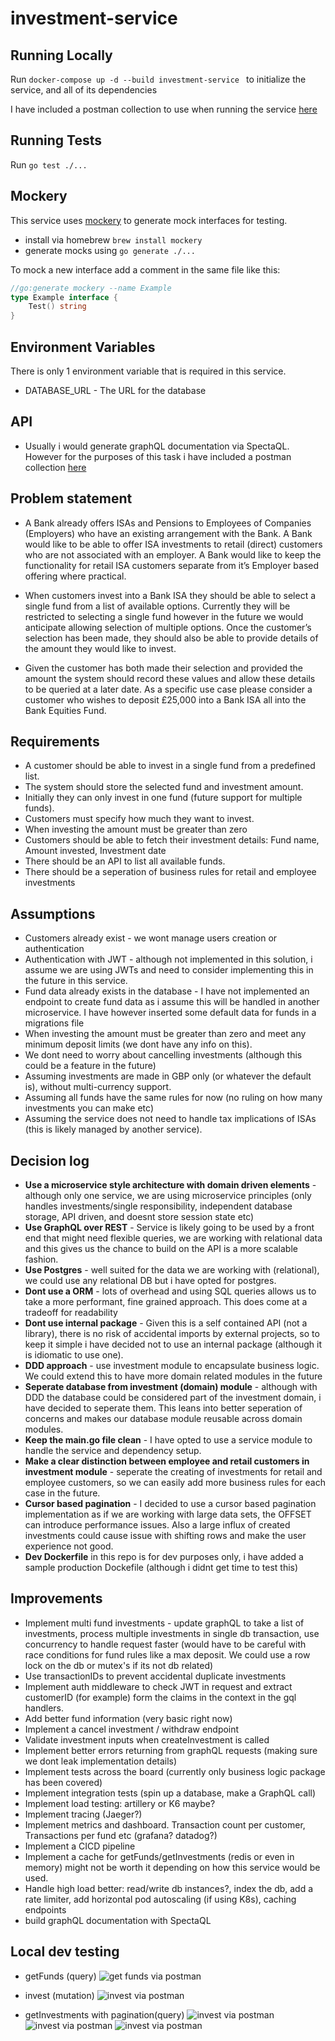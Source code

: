 # investment-service

## Running Locally

Run `docker-compose up -d --build investment-service ` to initialize the service, and all of its dependencies

I have included a postman collection to use when running the service [here](./task-resources/investment-service.postman_collection.json)

## Running Tests

Run `go test ./...`

## Mockery

This service uses [mockery](https://vektra.github.io/mockery/) to generate mock interfaces for testing.

* install via homebrew `brew install mockery`
* generate mocks using `go generate ./...`

To mock a new interface add a comment in the same file like this:
```go
//go:generate mockery --name Example
type Example interface {
	Test() string
}
```

## Environment Variables

There is only 1 environment variable that is required in this service.

*   DATABASE_URL - The URL for the database

## API

* Usually i would generate graphQL documentation via SpectaQL. However for the purposes of this task i have included a postman collection [here](./task-resources/investment-service.postman_collection.json)

## Problem statement

- A Bank already offers ISAs and Pensions to Employees of Companies (Employers) who have an existing arrangement with
the Bank. A Bank would like to be able to offer ISA investments to retail (direct) customers who are not associated with an
employer. A Bank would like to keep the functionality for retail ISA customers separate from it’s Employer based offering
where practical.

- When customers invest into a Bank ISA they should be able to select a single fund from a list of available options. Currently
they will be restricted to selecting a single fund however in the future we would anticipate allowing selection of multiple
options.
Once the customer’s selection has been made, they should also be able to provide details of the amount they would like to
invest.

- Given the customer has both made their selection and provided the amount the system should record these values and allow
these details to be queried at a later date.
As a specific use case please consider a customer who wishes to deposit £25,000 into a Bank ISA all into the Bank
Equities Fund.

## Requirements
- A customer should be able to invest in a single fund from a predefined list.
- The system should store the selected fund and investment amount.
- Initially they can only invest in one fund (future support for multiple funds).
- Customers must specify how much they want to invest.
- When investing the amount must be greater than zero
- Customers should be able to fetch their investment details: Fund name, Amount invested, Investment date
- There should be an API to list all available funds.
- There should be a seperation of business rules for retail and employee investments

## Assumptions
- Customers already exist - we wont manage users creation or authentication
- Authentication with JWT - although not implemented in this solution, i assume we are using JWTs and need to consider implementing this in the future in this service.
- Fund data already exists in the database - I have not implemented an endpoint to create fund data as i assume this will be handled in another microservice. I have however inserted some default data for funds in a migrations file
- When investing the amount must be greater than zero and meet any minimum deposit limits (we dont have any info on this).
- We dont need to worry about cancelling investments (although this could be a feature in the future)
- Assuming investments are made in GBP only (or whatever the default is), without multi-currency support.
- Assuming all funds have the same rules for now (no ruling on how many investments you can make etc)
- Assuming the service does not need to handle tax implications of ISAs (this is likely managed by another service).

## Decision log
- **Use a microservice style architecture with domain driven elements** - although only one service, we are using microservice principles (only handles investments/single responsibility, independent database storage, API driven, and doesnt store session state etc)
- **Use GraphQL over REST** - Service is likely going to be used by a front end that might need flexible queries, we are working with relational data and this gives us the chance to build on the API is a more scalable fashion.
- **Use Postgres** - well suited for the data we are working with (relational), we could use any relational DB but i have opted for postgres.
- **Dont use a ORM** - lots of overhead and using SQL queries allows us to take a more performant, fine grained approach. This does come at a tradeoff for readability
- **Dont use internal package** - Given this is a self contained API (not a library), there is no risk of accidental imports by external projects, so to keep it simple i have decided not to use an internal package (although it is idiomatic to use one).
- **DDD approach** - use investment module to encapsulate business logic. We could extend this to have more domain related modules in the future
- **Seperate database from investment (domain) module** - although with DDD the database could be considered part of the investment domain, i have decided to seperate them. This leans into better seperation of concerns and makes our database module reusable across domain modules.
- **Keep the main.go file clean** - I have opted to use a service module to handle the service and dependency setup.
- **Make a clear distinction between employee and retail customers in investment module** - seperate the creating of investments for retail and employee customers, so we can easily add more business rules for each case in the future.
- **Cursor based pagination** - I decided to use a cursor based pagination implementation as if we are working with large data sets, the OFFSET can introduce performance issues. Also a large influx of created investments could cause issue with shifting rows and make the user experience not good.
- **Dev Dockerfile** in this repo is for dev purposes only, i have added a sample production Dockefile (although i didnt get time to test this)

## Improvements
- Implement multi fund investments - update graphQL to take a list of investments, process multiple investments in single db transaction, use concurrency to handle request faster (would have to be careful with race conditions for fund rules like a max deposit. We could use a row lock on the db or mutex's if its not db related)
- Use transactionIDs to prevent accidental duplicate investments
- Implement auth middleware to check JWT in request and extract customerID (for example) form the claims in the context in the gql handlers.
- Add better fund information (very basic right now)
- Implement a cancel investment / withdraw endpoint
- Validate investment inputs when createInvestment is called
- Implement better errors returning from graphQL requests (making sure we dont leak implementation details)
- Implement tests across the board (currently only business logic package has been covered)
- Implement integration tests (spin up a database, make a GraphQL call)
- Implement load testing: artillery or K6 maybe?
- Implement tracing (Jaeger?)
- Implement metrics and dashboard. Transaction count per customer, Transactions per fund etc (grafana? datadog?)
- Implement a CICD pipeline
- Implement a cache for getFunds/getInvestments (redis or even in memory) might not be worth it depending on how this service would be used.
- Handle high load better: read/write db instances?, index the db, add a rate limiter, add horizontal pod autoscaling (if using K8s), caching endpoints
- build graphQL documentation with SpectaQL

## Local dev testing

- getFunds (query)
![get funds via postman](./task-resources/testing-screenshots/get-funds.png)

- invest (mutation)
![invest via postman](./task-resources/testing-screenshots/invest.png)

- getInvestments with pagination(query)
![invest via postman](./task-resources/testing-screenshots/get-investments-pagination-1.png)
![invest via postman](./task-resources/testing-screenshots/get-investments-pagination-2.png)
![invest via postman](./task-resources/testing-screenshots/get-investments-pagination-3.png)

